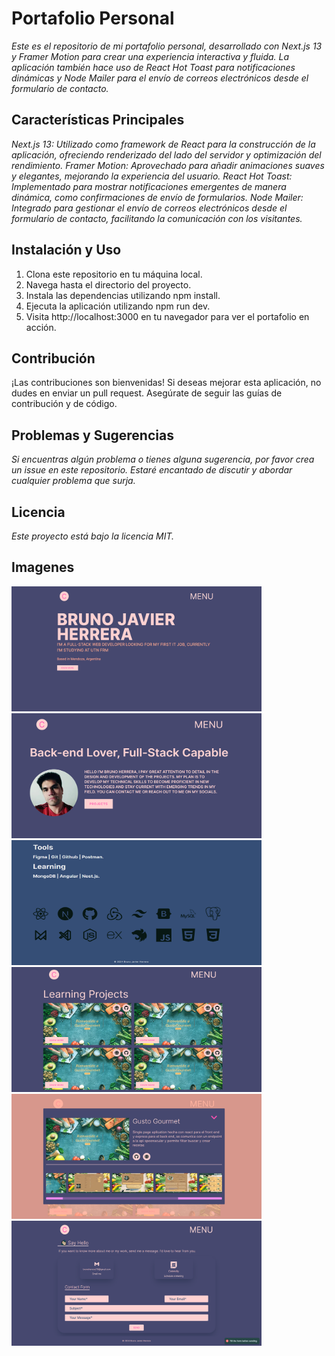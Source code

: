 # **Portafolio Personal**

_Este es el repositorio de mi portafolio personal, desarrollado con Next.js 13 y Framer Motion para crear una experiencia interactiva y fluida. La aplicación también hace uso de React Hot Toast para notificaciones dinámicas y Node Mailer para el envío de correos electrónicos desde el formulario de contacto._

## **Características Principales**

_Next.js 13: Utilizado como framework de React para la construcción de la aplicación, ofreciendo renderizado del lado del servidor y optimización del rendimiento.
Framer Motion: Aprovechado para añadir animaciones suaves y elegantes, mejorando la experiencia del usuario.
React Hot Toast: Implementado para mostrar notificaciones emergentes de manera dinámica, como confirmaciones de envío de formularios.
Node Mailer: Integrado para gestionar el envío de correos electrónicos desde el formulario de contacto, facilitando la comunicación con los visitantes._

## **Instalación y Uso**

1. Clona este repositorio en tu máquina local.
2. Navega hasta el directorio del proyecto.
3. Instala las dependencias utilizando npm install.
4. Ejecuta la aplicación utilizando npm run dev.
5. Visita http://localhost:3000 en tu navegador para ver el portafolio en acción.

## **Contribución**

¡Las contribuciones son bienvenidas! Si deseas mejorar esta aplicación, no dudes en enviar un pull request. Asegúrate de seguir las guías de contribución y de código.

## **Problemas y Sugerencias**

_Si encuentras algún problema o tienes alguna sugerencia, por favor crea un issue en este repositorio. Estaré encantado de discutir y abordar cualquier problema que surja._

## **Licencia**

_Este proyecto está bajo la licencia MIT._

## **Imagenes**

<img src="./public/portafolio.photos/landing.png" key=1 alt="Imagen 1" width="400" height="200">
<img src="./public/portafolio.photos/about.png" key=2 alt="Imagen 12" width="400" height="200">
<img src="./public/portafolio.photos/about1.png" key=3 alt="Imagen 13" width="400" height="200">
<img src="./public/portafolio.photos/project.png" key=4 alt="Imagen 14" width="400" height="200">
<img src="./public/portafolio.photos/card.png" key=5 alt="Imagen 15" width="400" height="200">
<img src="./public/portafolio.photos/contact.png" key=6 alt="Imagen 16" width="400" height="200">
